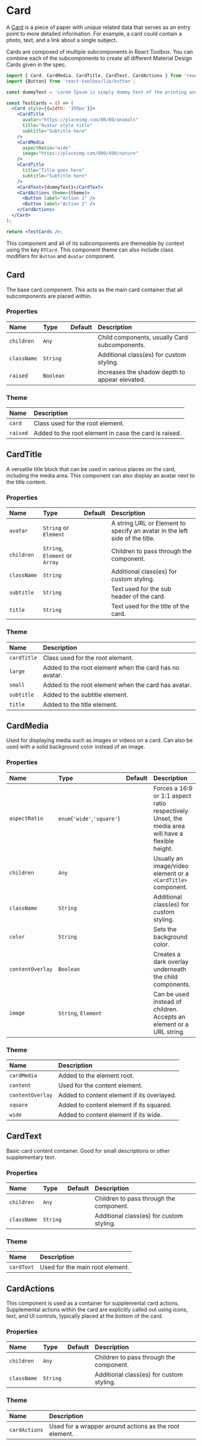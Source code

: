 # Card

A [Card](https://material.google.com/components/cards.html) is a piece of paper with unique related data that serves as an entry point to more detailed information. For example, a card could contain a photo, text, and a link about a single subject.

Cards are composed of multiple subcomponents in React Toolbox. You can combine each of the subcomponents to create all different Material Design Cards given in the spec.

<!-- example -->
```jsx
import { Card, CardMedia, CardTitle, CardText, CardActions } from 'react-toolbox/lib/card';
import {Button} from 'react-toolbox/lib/button';

const dummyText = 'Lorem Ipsum is simply dummy text of the printing and typesetting industry. Lorem Ipsum has been the industry\'s standard dummy text ever since the 1500s, when an unknown printer took a galley of type and scrambled it to make a type specimen book.';

const TestCards = () => (
  <Card style={{width: '350px'}}>
    <CardTitle
      avatar="https://placeimg.com/80/80/animals"
      title="Avatar style title"
      subtitle="Subtitle here"
    />
    <CardMedia
      aspectRatio="wide"
      image="https://placeimg.com/800/450/nature"
    />
    <CardTitle
      title="Title goes here"
      subtitle="Subtitle here"
    />
    <CardText>{dummyText}</CardText>
    <CardActions theme={theme}>
      <Button label="Action 1" />
      <Button label="Action 2" />
    </CardActions>
  </Card>
);

return <TestCards />;
```

This component and all of its subcomponents are themeable by context using the key `RTCard`. This component theme can also include class modifiers for `Button` and `Avatar` component.

## Card

The base card component. This acts as the main card container
that all subcomponents are placed within.

### Properties
| Name | Type | Default | Description |
|:-----|:-----|:-----|:-----|
| `children` | `Any` | &nbsp; | Child components, usually Card subcomponents. |
| `className` | `String` | &nbsp; | Additional class(es) for custom styling. |
| `raised` | `Boolean` | &nbsp; | Increases the shadow depth to appear elevated. |

### Theme

| Name     | Description|
|:---------|:-----------|
| `card`   | Class used for the root element.|
| `raised` | Added to the root element in case the card is raised.|

## CardTitle
A versatile title block that can be used in various places on the card, including the media area. This component can also display an avatar next to the title content.

### Properties
| Name | Type | Default | Description |
|:-----|:-----|:-----|:-----|
| `avatar` | `String` or `Element` | &nbsp; | A string URL or Element to specify an avatar in the left side of the title. |
| `children` | `String`, `Element` or `Array` | &nbsp; | Children to pass through the component. |
| `className` | `String` | &nbsp; | Additional class(es) for custom styling. |
| `subtitle` | `String` | &nbsp; | Text used for the sub header of the card. |
| `title` | `String` | &nbsp; | Text used for the title of the card.  |

### Theme

| Name     | Description|
|:---------|:-----------|
| `cardTitle` | Class used for the root element.|
| `large` | Added to the root element when the card has no avatar.|
| `small` | Added to the root element when the card has avatar.|
| `subtitle` | Added to the subtitle element.|
| `title` | Added to the title element.|

## CardMedia

Used for displaying media such as images or videos on a card. Can also be used with a solid background color instead of an image.

### Properties
| Name | Type | Default | Description |
|:-----|:-----|:-----|:-----|
| `aspectRatio` | `enum`(`'wide'`,`'square'`) | &nbsp; | Forces a 16:9 or 1:1 aspect ratio respectively. Unset, the media area will have a flexible height. |
| `children` | `Any` | &nbsp; | Usually an image/video element or a `<CardTitle>` component. |
| `className` | `String` | &nbsp; | Additional class(es) for custom styling. |
| `color` | `String` | &nbsp; | Sets the background color. |
| `contentOverlay` | `Boolean` | &nbsp; | Creates a dark overlay underneath the child components. |
| `image` | `String`, `Element` | &nbsp; | Can be used instead of children. Accepts an element or a URL string. |

### Theme

| Name     | Description|
|:---------|:-----------|
| `cardMedia` | Added to the element root.|
| `content` | Used for the content element.|
| `contentOverlay` | Added to content element if its overlayed.|
| `square` | Added to content element if its squared.|
| `wide` | Added to content element if its wide.|

## CardText
Basic card content container. Good for small descriptions or other supplementary text.

### Properties
| Name | Type | Default | Description |
|:-----|:-----|:-----|:-----|
| `children` | `Any` | &nbsp; | Children to pass through the component. |
| `className` | `String` | &nbsp; | Additional class(es) for custom styling. |

### Theme

| Name       | Description|
|:-----------|:-----------|
| `cardText` | Used for the main root element.|

## CardActions

This component is used as a container for supplemental card actions. Supplemental actions within the card are explicitly called out using icons, text, and UI controls, typically placed at the bottom of the card.

### Properties

| Name | Type | Default | Description |
|:-----|:-----|:-----|:-----|
| `children` | `Any` | &nbsp; | Children to pass through the component. |
| `className` | `String` | &nbsp; | Additional class(es) for custom styling. |

### Theme

| Name       | Description|
|:-----------|:-----------|
| `cardActions` | Used for a wrapper around actions as the root element.|
